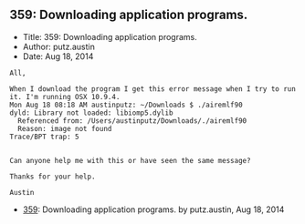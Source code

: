 ## 359: Downloading application programs.

- Title: 359: Downloading application programs.
- Author: putz.austin
- Date: Aug 18, 2014
```
All,

When I download the program I get this error message when I try to run it. I'm running OSX 10.9.4. 
Mon Aug 18 08:18 AM austinputz: ~/Downloads $ ./airemlf90
dyld: Library not loaded: libiomp5.dylib
  Referenced from: /Users/austinputz/Downloads/./airemlf90
  Reason: image not found
Trace/BPT trap: 5


Can anyone help me with this or have seen the same message?

Thanks for your help.

Austin
```

- [359](0359.md): Downloading application programs. by putz.austin, Aug 18, 2014
